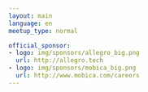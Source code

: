 ```yaml
---
layout: main
language: en
meetup_type: normal

official_sponsor:
- logo: img/sponsors/allegro_big.png
  url: http://allegro.tech
- logo: img/sponsors/mobica_big.png
  url: http://www.mobica.com/careers
---
```

